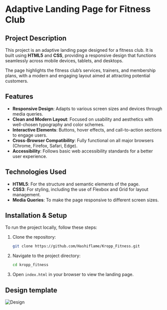 # Adaptive Landing Page for Fitness Club

## Project Description
This project is an adaptive landing page designed for a fitness club. It is built using **HTML5** and **CSS**, providing a responsive design that functions seamlessly across mobile devices, tablets, and desktops.

The page highlights the fitness club’s services, trainers, and membership plans, with a modern and engaging layout aimed at attracting potential customers.

## Features
- **Responsive Design**: Adapts to various screen sizes and devices through media queries.
- **Clean and Modern Layout**: Focused on usability and aesthetics with well-chosen typography and color schemes.
- **Interactive Elements**: Buttons, hover effects, and call-to-action sections to engage users.
- **Cross-Browser Compatibility**: Fully functional on all major browsers (Chrome, Firefox, Safari, Edge).
- **Accessibility**: Follows basic web accessibility standards for a better user experience.

## Technologies Used
- **HTML5**: For the structure and semantic elements of the page.
- **CSS3**: For styling, including the use of Flexbox and Grid for layout management.
- **Media Queries**: To make the page responsive to different screen sizes.

## Installation & Setup
To run the project locally, follow these steps:

1. Clone the repository:
    ```bash
    git clone https://github.com/Hashiflame/Kropp_Fitness.git
    ```
2. Navigate to the project directory:
    ```bash
    cd kropp_fitness
    ```
3. Open `index.html` in your browser to view the landing page.


## Design template
![Design](img/Fitness_UI.png)